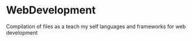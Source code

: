 # WebDevelopment
Compilation of files as a teach my self languages and frameworks for web development
